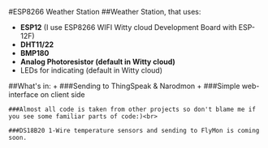 #ESP8266 Weather Station
##Weather Station, that uses:
<ul>
	<li><b>ESP12</b> (I use ESP8266 WIFI Witty cloud Development Board with ESP-12F)</li>
	<li><b>DHT11/22</b></li>
	<li><b>BMP180</b></li>
	<li><b>Analog Photoresistor (default in Witty cloud)</b></li>
	<li>LEDs for indicating (default in Witty cloud)</li>
</ul>
##What's in:
	+	###Sending to ThingSpeak & Narodmon
	+	###Simple web-interface on client side

	###Almost all code is taken from other projects so don't blame me if you see some familiar parts of code:)<br>
	
	###DS18B20 1-Wire temperature sensors and sending to FlyMon is coming soon.
